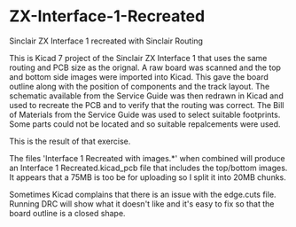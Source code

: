 # ZX-Interface-1-Recreated
Sinclair ZX Interface 1 recreated with Sinclair Routing

This is Kicad 7 project of the Sinclair ZX Interface 1 that uses the same routing and PCB size as the orignal.
A raw board was scanned and the top and bottom side images were imported into Kicad. This gave the board outline 
along with the position of components and the track layout.
The schematic available from the Service Guide was then redrawn in Kicad and used to recreate the PCB and to verify that the routing was correct.
The Bill of Materials from the Service Guide was used to select suitable footprints. Some parts could not be located and so suitable repalcements were used.

This is the result of that exercise.

The files 'Interface 1 Recreated with images.*' when combined will produce an Interface 1 Recreated.kicad_pcb file that includes the top/bottom images.
It appears that a 75MB is too be for uploading so I split it into 20MB chunks.

Sometimes Kicad complains that there is an issue with the edge.cuts file. Running DRC will show what it doesn't like and it's easy to fix so that the board outline is a closed shape.


